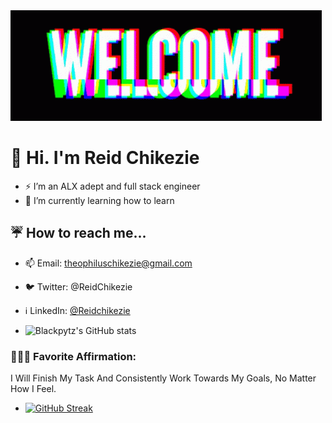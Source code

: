 <img src="./banner-welcome.gif" alt="Welcome gif" />

# 👋 Hi. I'm Reid Chikezie
- ⚡ I’m an ALX adept and full stack engineer
- 🌱 I’m currently learning how to learn
## ☔ How to reach me...
-  📫 Email: theophiluschikezie@gmail.com
-  🐦 Twitter: @ReidChikezie
-  ℹ️ LinkedIn: [@Reidchikezie](https://www.linkedin.com/in/reid-chikezie-832519244)

- ![Blackpytz's GitHub stats](https://github-readme-stats.vercel.app/api?username=Blackpytz&theme=great-gatsby&show_icons=true)

### 🧘🏽‍♀️ Favorite Affirmation: 
I Will Finish My Task And Consistently Work Towards My Goals, No Matter How I Feel.
- [![GitHub Streak](https://streak-stats.demolab.com?user=Blackpytz&theme=great-gatsby)](https://git.io/streak-stats)
<!---
Blackpytz/Blackpytz is a ✨ special ✨ repository because its `README.md` (this file) appears on your GitHub profile.
You can click the Preview link to take a look at your changes.
--->
